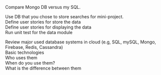Compare Mongo DB versus my SQL.     

Use DB that you chose to store searches for mini-project.     
Define user stories for store the data     
Define user stories for displaying the data    
Run unit test for the data module      

Review major used database systems in cloud (e.g, SQL, mySQL, Mongo, Firebase, Redis, Cassandra)    
Basic technologies    
Who uses them    
When do you use them?    
What is the difference between them     
